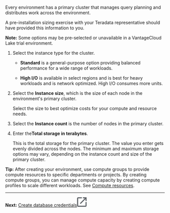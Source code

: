 Every environment has a primary cluster that manages query planning and distributes work across the environment.

A pre-installation sizing exercise with your Teradata representative should have provided this information to you.

**Note:** Some options may be pre-selected or unavailable in a VantageCloud Lake trial environment.

1.  Select the instance type for the cluster.

    -   **Standard** is a general-purpose option providing balanced performance for a wide range of workloads.


    -   **High I/O** is available in select regions and is best for heavy workloads and is network optimized. High I/O consumes more units.


1.  Select the **Instance size**, which is the size of each node in the environment's primary cluster.

    Select the size to best optimize costs for your compute and resource needs.


1.  Select the **Instance count** is the number of nodes in the primary cluster.


1.  Enter the**Total storage in terabytes**.

    This is the total storage for the primary cluster. The value you enter gets evenly divided across the nodes. The minimum and maximum storage options may vary, depending on the instance count and size of the primary cluster.


**Tip:** After creating your environment, use compute groups to provide compute resources to specific departments or projects. By creating compute groups, you can manage compute capacity by creating compute profiles to scale different workloads. See [Compute resources](nmr1658424425362.md).

---

**Next:** [Create database credentials](czl1721069081260.md)![External link](Images/pyn1722886689405.svg)

